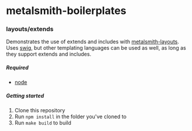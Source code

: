 # metalsmith-boilerplates

### layouts/extends

Demonstrates the use of extends and includes with [metalsmith-layouts](https://github.com/superwolff/metalsmith-layouts). Uses [swig](https://paularmstrong.github.io/swig/), but other templating languages can be used as well, as long as they support extends and includes.

##### Required

* [node](https://nodejs.org/en/)

##### Getting started

1. Clone this repository
2. Run `npm install` in the folder you've cloned to
3. Run `make build` to build

